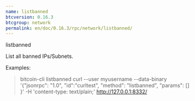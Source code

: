 ```yaml
---
name: listbanned
btcversion: 0.16.3
btcgroup: network
permalink: en/doc/0.16.3/rpc/network/listbanned/
---
```


listbanned

List all banned IPs/Subnets.

Examples:
> bitcoin-cli listbanned 
> curl --user myusername --data-binary '{"jsonrpc": "1.0", "id":"curltest", "method": "listbanned", "params": [] }' -H 'content-type: text/plain;' http://127.0.0.1:8332/


